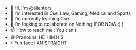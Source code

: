 - 👋 Hi, I’m @alientors
- 👀 I’m interested in Cse, Law, Gaming, Medical and Sports
- 🌱 I’m currently learning Cse
- 💞️ I’m looking to collaborate on Nothing (FOR NOW :) )
- 📫 How to reach me : You can't
- 😄 Pronouns: HE HIM HIS 
- ⚡ Fun fact: I AN STRAIGHT

<!---
alientors/alientors is a ✨ special ✨ repository because its `README.md` (this file) appears on your GitHub profile.
You can click the Preview link to take a look at your changes.
--->
